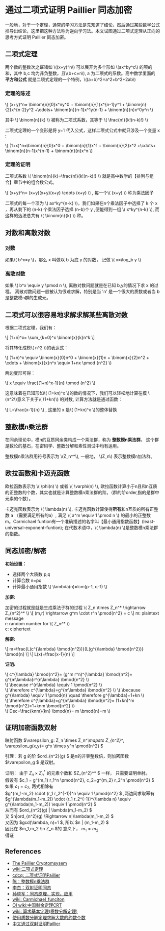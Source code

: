 # 通过二项式证明 Paillier 同态加密

一般地，对于一个定理，通常的学习方法是先知道了结论，然后通过某些数学公式推导出结论，这里把这种方法称为逆向学习法。本文试图通过二项式定理从正向的思考方式证明 Paillier 同态加密。

## 二项式定理

两个数的整数次之幂诸如 \\((x+y)^n\\) 可以展开为多个形如 \\(ax^by^c\\) 的项的和，其中 b,c 均为非负整数，且\\(b+c=n\\), a 为二项式的系数。高中数学里面的 **平方和公式** 就是二项式定理的一个特例，\\((a+b)^2=a^2+b^2+2ab\\)

### 定理的陈述

\\( (x+y)^n= \binom{n}{0}x^ny^0 + \binom{n}{1}x^{n-1}y^1 + \binom{n}{2}x^{n-2}y^2 +\cdots+ \binom{n}{n-1}x^1y{n-1} + \binom{n}{n}x^0y^n \\)

其中 \\( \binom{n}{k} \\) 被称为二项式系数，其等于 \\( \frac{n!}{k!(n-k)!} \\)

二项式定理的一个变形是将 y=1 代入公式，这样二项式公式中就只涉及一个变量 x :

\\( (1+x)^n=\binom{n}{0}x^0 + \binom{n}{1}x^1 + \binom{n}{2}x^2 +\cdots+ \binom{n}{n-1}x^{n-1} + \binom{n}{n}x^n \\)

### 定理的证明

二项式系数  \\( \binom{n}{k}=\frac{n!}{k!(n-k)!} \\) 就是高中数学的【排列与组合】章节中的组合数公式。

\\( (x+y)^n= (x+y)(x+y)(x+y) \cdots (x+y) \\) , 每一个\\( (x+y) \\) 称为乘法因子

二项式的每一个项为 \\( ax^ky^{n-k} \\)，我们如果在n个乘法因子中选择了 k 个 x ，再从剩下的 (n-k) 个乘法因子选择 (n-b)个 y ,便能得到一组 \\( x^ky^{n-k} \\), 而这样的选法总共有 \\( \binom{n}{k} \\) 种。

## 对数和离散对数

### 对数

如果\\( b^x=y \\)，那么 x 叫做以 b 为底 y 的对数， 记做 \\( x=\log_b y \\)

### 离散对数

如果 \\( b^x  \equiv y \pmod n \\), 离散对数问题就是在已知 b,y的情况下求 x 的过程。
离散对数问题一般被认为很难求解，特别是当 'n' 是一个很大的质数或者当 b 是整数模n群的生成元。

## 二项式可以很容易地求解求解某些离散对数

根据二项式定理，我们有：

\\[ (1+n)^x= \sum_{k=0}^x \binom{x}{k}n^k \\]

将其转化成模\\( n^2 \\)的表达式：

\\( (1+n)^x \equiv \binom{x}{0}n^0 + \binom{x}{1}n + \binom{x}{2}n^2 + \cdots + \binom{x}{x}n^x \equiv 1+nx \pmod {n^2} \\)

两边变形可得：

\\( x \equiv \frac{(1+n)^x-1}{n} \pmod {n^2} \\)

这意味着在已知形如\\( (1+kn)^x \\)的数的情况下，我们可以轻松地计算在模 \\(n^2\\)意义下关于\\( (1+kn)\\) 的对数, 计算方法就是通过函数：

\\( L=\frac{x-1}{n} \\) , 这里的 x 是\\( (1+kn)^x \\)的整体替换

## 整数模n乘法群

在同余理论中，模n的互质同余类构成一个乘法群，称为 **整数模n乘法群**。 这个群是数论的基石，在密码学、整数分解和素性测试中均有运用。

整数模n乘法群用符号表示为 \\(Z_n^*\\), 一般地， \\(Z_n\\) 表示整数模n加法群。

## 欧拉函数和卡迈克函数

欧拉函数表示为 \\( \phi(n) \\) 或者 \\( \varphi(n) \\), 欧拉函数计算小于n且和n互质的正整数的个数，其实也就是计算整数模n乘法群的阶。（群的阶order,指的是群中元素的个数）。

卡迈克函数表示为 \\( \lambda(n) \\), 卡迈克函数计算使得**所有**和n互质的所有正整数 a （需要满足所有的a）, 满足 \\( a^m \equiv 1 \pmod n \\) 的最小的正整数 m。Carmichael funtion有一个准确描述的名字叫【最小通用指数函数】(least-universal-exponent-funtion);
在代数术语中，\\( \lambda(n) \\)是整数模n乘法群的指数。

## 同态加密/解密

**初始设置：**

* 选择两个大质数 p,q
* 计算合数 n=pq
* 计算最小通用指数 \\( \lambda(n)=lcm(p-1, q-1) \\)

**加密:**

加密的过程就是就是生成乘法子群的过程 \\( Z_n \times Z_n^\* \rightarrow Z_{n^2}^\*  \\)
\\[ (m,r) \rightarrow g^m \cdot r^n \pmod{n^2} = c \\]
m: plaintext message \
r: random number for \\( Z_n^\* \\) \
c: ciphertext

**解密:**

\\[ m=\frac{L(c^{\lambda} \bmod{n^2})}{L(g^{\lambda} \bmod{n^2})} \bmod{n} \\]
\\[ L(x)=\frac{x-1}{n} \\]

**证明:**

\\( c^{\lambda} \bmod{n^2}= (g^m r^n)^{\lambda} \bmod{n^2}= g^{m\lambda}r^{n\lambda} \bmod{n^2} \\) \
\\( \because r^{n\lambda} \equiv 1 \pmod{n^2}  \\)  \
\\( \therefore c^{\lambda}=g^{m\lambda} \bmod{n^2} \\)
\\( \because g^{\lambda} \equiv 1 \pmod{n} \quad \therefore g^{\lambda}=1+kn \\)   \
\\( \therefore c^{\lambda}=g^{m\lambda} \bmod{n^2}= (1+kn)^m \bmod{n^2}=1+knm \bmod{n^2} \\)  \
\\( Dec=\frac{knm}{kn} \bmod{n}= m \bmod{n}=m \\)

## 证明加密函数双射

映射函数 $\varepsilon_g: Z_n \times Z_n^*\mapsto Z_{n^2}^*, \varepsilon_g(x,y)= g^x \times y^n \pmod{n^2} $

引理：若 g 的阶 $ord_{n^2}(g) $ 是n的非零整数倍，则加密函数 $\varepsilon_g $ 是双射。

证明： 由于 $Z_n \times Z_n^*$ 的元素个数和 $Z_{n^2}^* $ 一样， 只需要证明单射。  \
假设有 $c_1 = g^{m_1} r_1^n \pmod{n^2}, c_2=g^{m_2} r_2^n \pmod{n^2} $    \
如果 $c_1 = c_2$, 两式相除有 \
$g^{m_1-m_2} \cdot (r_1 r_2^{-1})^n \equiv 1 \pmod{n^2} $ ,两边同求取幂有 \
$g^{\lambda(m_1-m_2)} \cdot (r_1 r_2^{-1})^{\lambda n} \equiv g^{\lambda(m_1-m_2)} \equiv 1 \pmod{n^2} $  \
从而有 $ord_{n^2}(g) | \lambda(m_1-m_2) $ \
又 $n|ord_{n^2}(g) \Rightarrow n|\lambda(m_1-m_2) $ \
又因为 $gcd(\lambda, n)=1 $, 所以 $n | (m_1-m_2) $  \
因此在 $m_1,m_2 \in Z_n $的 意义下， $m_1=m_2$ \
得证

## References

* [The Paillier Cryptomsysem](https://s68aa858fd10b80a7.jimcontent.com/download/version/0/module/4931760061/name/paillier.pdf)
* [wiki:二项式定理](https://zh.wikipedia.org/zh-hans/%E4%BA%8C%E9%A1%B9%E5%BC%8F%E5%AE%9A%E7%90%86)
* [cdcq: 二项式证明Paillier](https://cdcq.github.io/2022/04/17/20220417a/)
* [陈：整数模n乘法群](https://chenliang.org/2021/03/04/multiplicative-group-of-integers-modulo-n/)
* [李杰：双射证明同态](https://zhuanlan.zhihu.com/p/514305058)
* [孙晓军：同态原理，实现，应用](https://blog.csdn.net/gameboxer/article/details/126948240)
* [wiki: Carmichael_funciton](https://en.wikipedia.org/wiki/Carmichael_function)
* [OI wiki:中国剩余定理CRT](https://oi-wiki.org/math/number-theory/crt/)
* [wiki: 算术基本定理(质数分解定理)](https://en.wikipedia.org/wiki/Fundamental_theorem_of_arithmetic)
* [使用质数分解定理求解大数的约数个数](https://www.cnblogs.com/wkfvawl/p/9911083.html)
* [中文通过双射证明Paillier](https://www.cnblogs.com/coming1890/p/14561487.html)
